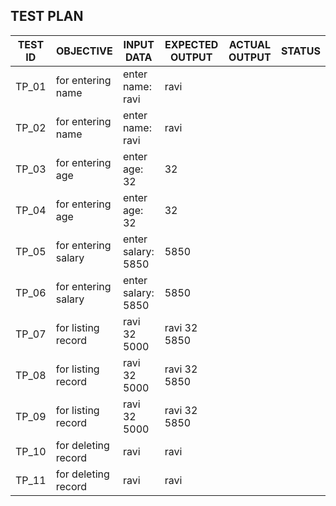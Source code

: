 ## TEST PLAN

| TEST ID  |        OBJECTIVE      | INPUT DATA        | EXPECTED OUTPUT  | ACTUAL OUTPUT  | STATUS |
|----------|-----------------------|-------------------|------------------|----------------|--------|
|   TP_01  |   for entering name   | enter name: ravi  |   ravi           |                |        |    
|   TP_02  |   for entering name   | enter name: ravi  |   ravi           |                |        |     
|   TP_03  |   for entering age    | enter age: 32     |   32             |                |        |     
|   TP_04  |   for entering age    | enter age: 32     |   32             |                |        |     
|   TP_05  |   for entering salary | enter salary: 5850|   5850           |                |        |     
|   TP_06  |   for entering salary | enter salary: 5850|   5850           |                |        |     
|   TP_07  |   for listing record  | ravi 32 5000      |  ravi 32 5850    |                |        |     
|   TP_08  |   for listing record  | ravi 32 5000      |  ravi 32 5850    |                |        |  
|   TP_09  |   for listing record  | ravi 32 5000      |  ravi 32 5850    |                |        |  
|   TP_10  |   for deleting record | ravi              |  ravi            |                |        |  
|   TP_11  |   for deleting record | ravi              |  ravi            |                |        | 